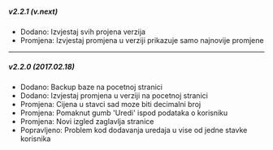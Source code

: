 ﻿##### v2.2.1 (v.next)

- Dodano: Izvjestaj svih projena verzija
- Promjena: Izvjestaj promjena u verziji prikazuje samo najnovije promjene

----

##### v2.2.0 (_2017.02.18_)

- Dodano: Backup baze na pocetnoj stranici
- Dodano: Izvjestaj promjena u verziji na pocetnoj stranici
- Promjena: Cijena u stavci sad moze biti decimalni broj
- Promjena: Pomaknut gumb 'Uredi' ispod podataka o korisniku
- Promjena: Novi izgled zaglavlja stranice
- Popravljeno: Problem kod dodavanja uredaja u vise od jedne stavke korisnika
